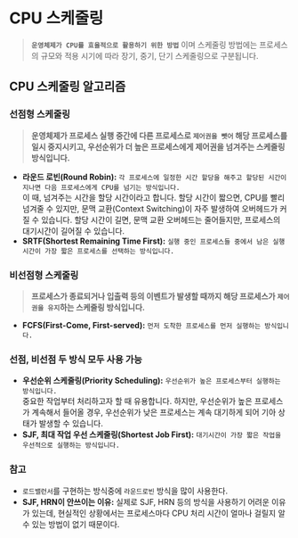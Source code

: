 # CPU 스케줄링
> **`운영체제가 CPU를 효율적으로 활용하기 위한 방법`** 이며 스케줄링 방법에는 프로세스의 규모와 적용 시기에 따라 장기, 중기, 단기 스케줄링으로 구분됩니다.

## CPU 스케줄링 알고리즘
### 선점형 스케줄링
> **운영체제가 프로세스 실행 중간에 다른 프로세스로 `제어권을 뺏어` 해당 프로세스를 일시 중지시키고, 우선순위가 더 높은 프로세스에게 제어권을 넘겨주는 스케줄링 방식입니다.**
- **라운드 로빈(Round Robin):** `각 프로세스에 일정한 시간 할당을 해주고 할당된 시간이 지나면 다음 프로세스에게 CPU를 넘기는 방식입니다.`   
이 때, 넘겨주는 시간을 할당 시간이라고 합니다. 할당 시간이 짧으면, CPU를 빨리 넘겨줄 수 있지만, 문맥 교환(Context Switching)이 자주 발생하여 오버헤드가 커질 수 있습니다. 할당 시간이 길면, 문맥 교환 오버헤드는 줄어들지만, 프로세스의 대기시간이 길어질 수 있습니다.
- **SRTF(Shortest Remaining Time First):**  `실행 중인 프로세스들 중에서 남은 실행 시간이 가장 짧은 프로세스를 선택하는 방식입니다.`

### 비선점형 스케줄링
> **프로세스가 종료되거나 입출력 등의 이벤트가 발생할 때까지 해당 프로세스가 `제어권을 유지`하는 스케줄링 방식입니다.**
- **FCFS(First-Come, First-served):** `먼저 도착한 프로세스를 먼저 실행하는 방식입니다.`

### 선점, 비선점 두 방식 모두 사용 가능
- **우선순위 스케줄링(Priority Scheduling):** `우선순위가 높은 프로세스부터 실행하는 방식입니다.`   
중요한 작업부터 처리하고자 할 때 유용합니다. 하지만, 우선순위가 높은 프로세스가 계속해서 들어올 경우, 우선순위가 낮은 프로세스는 계속 대기하게 되어 기아 상태가 발생할 수 있습니다.
- **SJF, 최대 작업 우선 스케줄링(Shortest Job First):** `대기시간이 가장 짧은 작업을 우선적으로 실행하는 방식입니다.`

### 참고
- `로드밸런서`를 구현하는 방식중에 `라운드로빈` 방식을 많이 사용한다.
- **SJF, HRN이 안쓰이는 이유:** 실제로 SJF, HRN 등의 방식을 사용하기 어려운 이유가 있는데, 현실적인 상황에서는 프로세스마다 CPU 처리 시간이 얼마나 걸릴지 알 수 있는 방법이 없기 때문이다.
